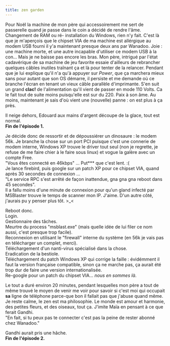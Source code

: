 ```yaml
---
title: zen garden
---
```


Pour Noël la machine de mon père qui accessoirement me sert de passerelle
quand je passe dans le coin a décidé de rendre l'âme. Changement de RAM ou ré-
installation du Windows, rien n'y fait. C'est là que je m'aperçois que le
chipset VIA de ma machine est allérgique au modem USB fourni il y'a maintenant
presque deux ans par Wanadoo. Joie : une machine morte, et une autre incapable
d'utiliser ce modem USB à la con... Mais je ne baisse pas encore les bras. Mon
père, intrigué par l'état cadavérique de sa machine de jeu favorite essaie
d'ailleurs de rebrancher quelques câbles inutiles traînant ça et là pour
tenter de la relancer. Pendant que je lui explique qu'il n'a qu'à appuyer sur
_Power_, que ça marchera mieux sans pour autant que son OS démarre, il
persiste et me demande où ce branche l'écran en tenant un vieux câble
parallèle d'imprimante. S'en suit un grand **clac!** de l'alimentation qu'il
vient de passer en mode 110 Volts. Ca le fait tout de suite moins puisqu'elle
est sur du 220. Paix à son âme. Au moins, maintenant je sais d'où vient une
(nouvelle) panne : on est plus à ça près.

Il neige dehors, Edouard aux mains d'argent découpe de la glace, tout est
normal.  
**Fin de l'épisode 1.**

Je décide donc de ressortir et de dépoussiérer un dinosaure : le modem 56k. Je
branche la chose sur un port PCI puisque c'est une connerie de modem interne,
Windows XP trouve le driver tout seul (non je regrette, je refuse de me faire
chier à le faire sous linux) et vogue la galère avec un compte Free.  
"Vous êtes connecté en 46kbps" ... Put*** que c'est lent. :(  
Je lance firebird, puis google sur un patch XP pour ce chipset VIA, quand
après 30 secondes de connexion ...  
"Le service RPC s'est arrêté de façon inattendue, gna gna gna reboot dans 45
secondes".  
Il a fallu moins d'une minute de connexion pour qu'un gland infecté par
MSBlaster trouve le temps de scanner mon IP. J'aime. D'un autre côté, j'aurais
pu y penser plus tôt. >_<

Reboot donc.  
Login.  
Gestionnaire des tâches.  
Meurtre du process "msblast.exe" (mais quelle idée de lui filer ce nom aussi,
c'est presque trop facile).  
Reconnexion en utilisant le "firewall" interne du système (en 56k je vais pas
en télécharger un complet, merci).  
Téléchargement d'un nanti-virus spécialisé dans la chose.  
Eradication de la bestiole.  
Téléchargement du patch Windows XP qui corrige la faille : évidémment il faut
la version française compatible, sinon ça ne marche pas, ça aurait été trop
dur de faire une version internationalisée.  
Re-google pour un patch du chipset VIA... _nous en sommes là_.

Le tout a duré environ 20 minutes, pendant lesquelles mon père a tout de même
trouvé le moyen de venir me voir pour savoir si c'est moi qui occupait **sa**
ligne de téléphone parce-que bon il fallait pas que j'abuse quand même. Je
reste calme, le zen est ma philosophie. Le monde est amour et harmonie, des
petites fleurs, et des oiseaux, tout ça. J'imite Maïa en pensant à ce que
ferait Gandhi.  
"En fait, si tu peux pas te connecter c'est pas la peine de rester abonné chez
Wanadoo."

Gandhi aurait pris une hâche.  
**Fin de l'épisode 2.**

